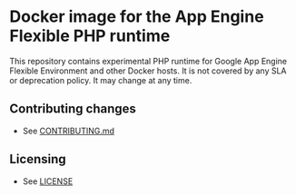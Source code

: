 # Docker image for the App Engine Flexible PHP runtime

This repository contains experimental PHP runtime for Google App
Engine Flexible Environment and other Docker hosts. It is not covered
by any SLA or deprecation policy. It may change at any time.

## Contributing changes

* See [CONTRIBUTING.md](CONTRIBUTING.md)

## Licensing

* See [LICENSE](LICENSE)
